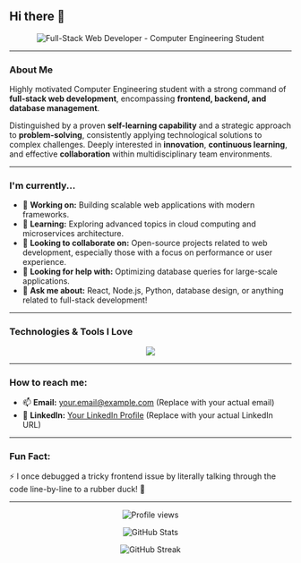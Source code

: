 ## Hi there 👋

<p align="center">
  <img src="https://media.licdn.com/dms/image/v2/D5616AQHb0a21EbJYKg/profile-displaybackgroundimage-shrink_350_1400/B56Zclx8Q1G0Ac-/0/1748685539112?e=1753920000&v=beta&t=b4VYyD5HAnKAORl3II2hmfK87IqO5XGmczFgjloxFxs" alt="Full-Stack Web Developer - Computer Engineering Student">
</p>

---

### About Me

Highly motivated Computer Engineering student with a strong command of **full-stack web development**, encompassing **frontend, backend, and database management**.

Distinguished by a proven **self-learning capability** and a strategic approach to **problem-solving**, consistently applying technological solutions to complex challenges. Deeply interested in **innovation**, **continuous learning**, and effective **collaboration** within multidisciplinary team environments.

---

### I'm currently...

- 🔭 **Working on:** Building scalable web applications with modern frameworks.
- 🌱 **Learning:** Exploring advanced topics in cloud computing and microservices architecture.
- 👯 **Looking to collaborate on:** Open-source projects related to web development, especially those with a focus on performance or user experience.
- 🤔 **Looking for help with:** Optimizing database queries for large-scale applications.
- 💬 **Ask me about:** React, Node.js, Python, database design, or anything related to full-stack development!

---

### Technologies & Tools I Love

<p align="center">
  <a href="https://skillicons.dev">
    <img src="https://skillicons.dev/icons?i=html,css,js,react,nextjs,tailwind,nodejs,express,python,django,flask,mongodb,postgresql,mysql,docker,git,github,vscode,aws,gcp" />
  </a>
</p>

---

### How to reach me:

- 📫 **Email:** your.email@example.com (Replace with your actual email)
- 💼 **LinkedIn:** [Your LinkedIn Profile](https://www.linkedin.com/in/yourprofile) (Replace with your actual LinkedIn URL)

---

### Fun Fact:

⚡ I once debugged a tricky frontend issue by literally talking through the code line-by-line to a rubber duck! 🦆

---

<p align="center">
  <img src="https://komarev.com/ghpvc/?username=alkagam&color=blue" alt="Profile views">
</p>  
<p align="center">
    <img src="https://github-readme-stats.vercel.app/api?username=alkagam&show_icons=true&theme=radical" alt="GitHub Stats">
  </p>
  <p align="center">
  <img src="https://github-readme-streak-stats.herokuapp.com/?user=alkagam&theme=radical" alt="GitHub Streak">
</p>
